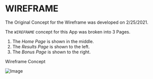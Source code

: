 # WIREFRAME 

The Original Concept for the Wireframe was developed on 2/25/2021.


The _`WIREFRAME`_ concept for this App was broken into 3 Pages.

1. The _Home Page_ is shown in the middle.  
2. The _Results Page_ is shown to the left.
3. The _Bonus Page_ is shown to the right. 

Wireframe Concept

![Image](https://backyardbrewerynh.com/wp-content/uploads/2018/12/Beer.png)
